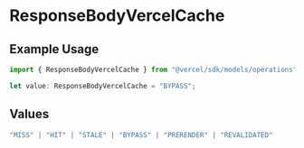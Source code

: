 # ResponseBodyVercelCache

## Example Usage

```typescript
import { ResponseBodyVercelCache } from "@vercel/sdk/models/operations";

let value: ResponseBodyVercelCache = "BYPASS";
```

## Values

```typescript
"MISS" | "HIT" | "STALE" | "BYPASS" | "PRERENDER" | "REVALIDATED"
```